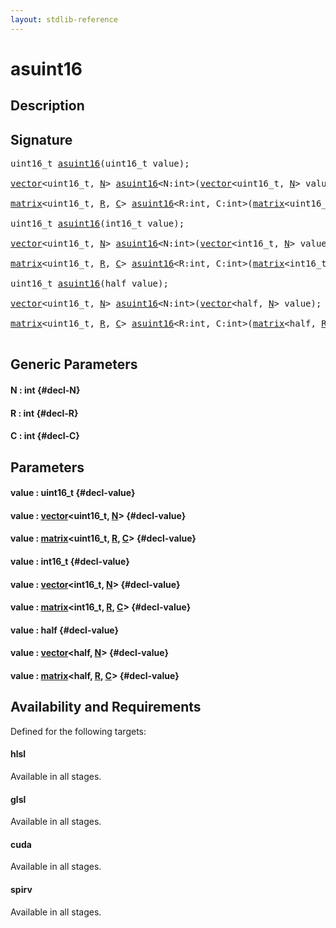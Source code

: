 ```yaml
---
layout: stdlib-reference
---
```


# asuint16

## Description





## Signature 

<pre>
uint16_t <a href="/stdlib-reference/global-decls/asuint16">asuint16</a>(uint16_t <span class='code_param'>value</span>);

<a href="/stdlib-reference/types/vector/index">vector</a>&lt;uint16_t, <a href="/stdlib-reference/types/vector/index#typeparam-N" class="code_var">N</a>&gt; <a href="/stdlib-reference/global-decls/asuint16">asuint16</a>&lt;N:int&gt;(<a href="/stdlib-reference/types/vector/index">vector</a>&lt;uint16_t, <a href="/stdlib-reference/types/vector/index#typeparam-N" class="code_var">N</a>&gt; <span class='code_param'>value</span>);

<a href="/stdlib-reference/types/matrix/index">matrix</a>&lt;uint16_t, <a href="/stdlib-reference/types/matrix/index#typeparam-R" class="code_var">R</a>, <a href="/stdlib-reference/types/matrix/index#typeparam-C" class="code_var">C</a>&gt; <a href="/stdlib-reference/global-decls/asuint16">asuint16</a>&lt;R:int, C:int&gt;(<a href="/stdlib-reference/types/matrix/index">matrix</a>&lt;uint16_t, <a href="/stdlib-reference/types/matrix/index#typeparam-R" class="code_var">R</a>, <a href="/stdlib-reference/types/matrix/index#typeparam-C" class="code_var">C</a>&gt; <span class='code_param'>value</span>);

uint16_t <a href="/stdlib-reference/global-decls/asuint16">asuint16</a>(int16_t <span class='code_param'>value</span>);

<a href="/stdlib-reference/types/vector/index">vector</a>&lt;uint16_t, <a href="/stdlib-reference/types/vector/index#typeparam-N" class="code_var">N</a>&gt; <a href="/stdlib-reference/global-decls/asuint16">asuint16</a>&lt;N:int&gt;(<a href="/stdlib-reference/types/vector/index">vector</a>&lt;int16_t, <a href="/stdlib-reference/types/vector/index#typeparam-N" class="code_var">N</a>&gt; <span class='code_param'>value</span>);

<a href="/stdlib-reference/types/matrix/index">matrix</a>&lt;uint16_t, <a href="/stdlib-reference/types/matrix/index#typeparam-R" class="code_var">R</a>, <a href="/stdlib-reference/types/matrix/index#typeparam-C" class="code_var">C</a>&gt; <a href="/stdlib-reference/global-decls/asuint16">asuint16</a>&lt;R:int, C:int&gt;(<a href="/stdlib-reference/types/matrix/index">matrix</a>&lt;int16_t, <a href="/stdlib-reference/types/matrix/index#typeparam-R" class="code_var">R</a>, <a href="/stdlib-reference/types/matrix/index#typeparam-C" class="code_var">C</a>&gt; <span class='code_param'>value</span>);

uint16_t <a href="/stdlib-reference/global-decls/asuint16">asuint16</a>(half <span class='code_param'>value</span>);

<a href="/stdlib-reference/types/vector/index">vector</a>&lt;uint16_t, <a href="/stdlib-reference/types/vector/index#typeparam-N" class="code_var">N</a>&gt; <a href="/stdlib-reference/global-decls/asuint16">asuint16</a>&lt;N:int&gt;(<a href="/stdlib-reference/types/vector/index">vector</a>&lt;half, <a href="/stdlib-reference/types/vector/index#typeparam-N" class="code_var">N</a>&gt; <span class='code_param'>value</span>);

<a href="/stdlib-reference/types/matrix/index">matrix</a>&lt;uint16_t, <a href="/stdlib-reference/types/matrix/index#typeparam-R" class="code_var">R</a>, <a href="/stdlib-reference/types/matrix/index#typeparam-C" class="code_var">C</a>&gt; <a href="/stdlib-reference/global-decls/asuint16">asuint16</a>&lt;R:int, C:int&gt;(<a href="/stdlib-reference/types/matrix/index">matrix</a>&lt;half, <a href="/stdlib-reference/types/matrix/index#typeparam-R" class="code_var">R</a>, <a href="/stdlib-reference/types/matrix/index#typeparam-C" class="code_var">C</a>&gt; <span class='code_param'>value</span>);

</pre>

## Generic Parameters

#### N  : int {#decl-N}
#### R  : int {#decl-R}
#### C  : int {#decl-C}

## Parameters

#### value  : uint16\_t {#decl-value}
#### value  : [vector](/stdlib-reference/types/vector/index)\<uint16\_t, [N](/stdlib-reference/types/vector/index#typeparam-N)\> {#decl-value}
#### value  : [matrix](/stdlib-reference/types/matrix/index)\<uint16\_t, [R](/stdlib-reference/types/matrix/index#typeparam-R), [C](/stdlib-reference/types/matrix/index#typeparam-C)\> {#decl-value}
#### value  : int16\_t {#decl-value}
#### value  : [vector](/stdlib-reference/types/vector/index)\<int16\_t, [N](/stdlib-reference/types/vector/index#typeparam-N)\> {#decl-value}
#### value  : [matrix](/stdlib-reference/types/matrix/index)\<int16\_t, [R](/stdlib-reference/types/matrix/index#typeparam-R), [C](/stdlib-reference/types/matrix/index#typeparam-C)\> {#decl-value}
#### value  : half {#decl-value}
#### value  : [vector](/stdlib-reference/types/vector/index)\<half, [N](/stdlib-reference/types/vector/index#typeparam-N)\> {#decl-value}
#### value  : [matrix](/stdlib-reference/types/matrix/index)\<half, [R](/stdlib-reference/types/matrix/index#typeparam-R), [C](/stdlib-reference/types/matrix/index#typeparam-C)\> {#decl-value}

## Availability and Requirements

Defined for the following targets:

#### hlsl
Available in all stages.

#### glsl
Available in all stages.

#### cuda
Available in all stages.

#### spirv
Available in all stages.



